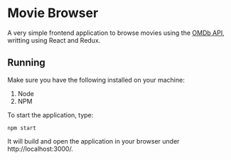 # Movie Browser

A very simple frontend application to browse movies using the [OMDb API](https://www.omdbapi.com/), writting using React and Redux.

## Running

Make sure you have the following installed on your machine:

1. Node
2. NPM

To start the application, type:

```npm start```

It will build and open the application in your browser under http://localhost:3000/.
